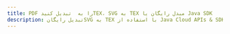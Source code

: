 ---title: PDF را به  تبدیل کنیدTEX، SVG به TEX مبدل رایگان یا Java SDKdescription: تبدیل رایگانSVG به TEX با استفاده از Java Cloud APIs & SDK همچنین اسناد PDF را در Cloud ایجاد، ویرایش و رندر کنید.---
